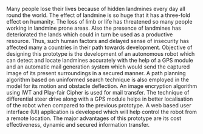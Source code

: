 Many people lose their lives because of hidden landmines every day all round the world. The effect of landmine is so huge that it 
has a three-fold effect on humanity. The loss of limb or life has threatened so many people working in landmine prone areas.
Also the presence of landmines has deteriorated the lands which could in turn be used as a productive resource. 
Thus, such human factors and delayed sense of insecurity has affected many a countries in their path towards development. 
Objective of designing this prototype is the development of an autonomous robot which can detect and locate landmines accurately 
with the help of a GPS module and an automatic mail generation system which would send the captured image of its present 
surroundings in a secured manner. A path planning algorithm based on uninformed search technique is also employed in the model for 
its motion and obstacle deflection. An image encryption algorithm using IWT and Play-fair Cipher is used for mail transfer. 
The technique of differential steer drive along with a GPS module helps in better localisation of the robot when compared to the 
previous prototype. A web based user interface (UI) application is developed which will help control the robot from a remote
location. The major advantages of this prototype are its cost effectiveness, dynamic and secured information transfer.
